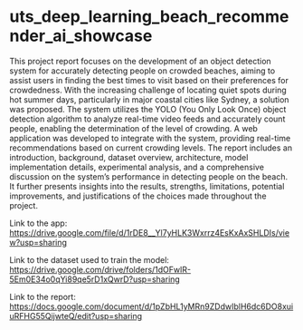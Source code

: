 # uts_deep_learning_beach_recommender_ai_showcase

This project report focuses on the development of an object detection system for accurately detecting people on crowded beaches, aiming to assist users in finding the best times to visit based on their preferences for crowdedness. With the increasing challenge of locating quiet spots during hot summer days, particularly in major coastal cities like Sydney, a solution was proposed. The system utilizes the YOLO (You Only Look Once) object detection algorithm to analyze real-time video feeds and accurately count people, enabling the determination of the level of crowding. A web application was developed to integrate with the system, providing real-time recommendations based on current crowding levels. The report includes an introduction, background, dataset overview, architecture, model implementation details, experimental analysis, and a comprehensive discussion on the system’s performance in detecting people on the beach. It further presents insights into the results, strengths, limitations, potential improvements, and justifications of the choices made throughout the project. 


Link to the app:
https://drive.google.com/file/d/1rDE8__Yl7yHLK3Wxrrz4EsKxAxSHLDIs/view?usp=sharing

Link to the dataset used to train the model:
https://drive.google.com/drive/folders/1dOFwlR-5Em0E34o0qYi89qe5rD1xQwrD?usp=sharing

Link to the report:
https://docs.google.com/document/d/1pZbHL1yMRn9ZDdwIblH6dc6DO8xuiuRFHG55QijwteQ/edit?usp=sharing

